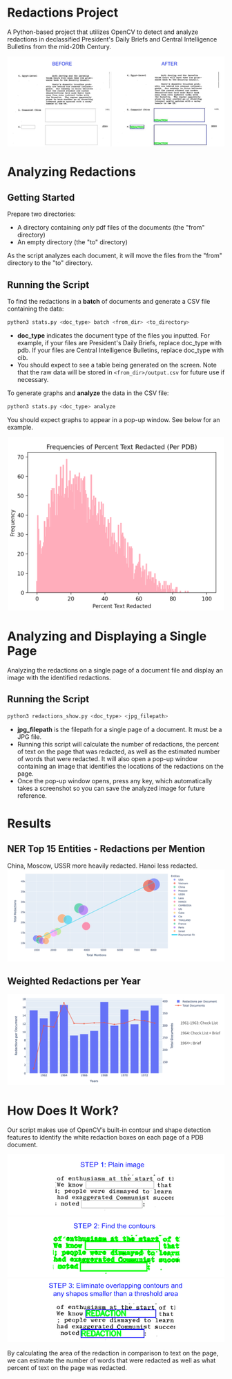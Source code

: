 # Redactions Project 

A Python-based project that utilizes OpenCV to detect and analyze redactions in declassified President's Daily Briefs and Central Intelligence Bulletins from the mid-20th Century.

![](images/beforeafter.jpg)

# Analyzing Redactions

## Getting Started

Prepare two directories:
- A directory containing _only_ pdf files of the documents (the "from" directory)
- An empty directory (the "to" directory)

As the script analyzes each document, it will move the files from the "from" directory to the "to" directory. 

## Running the Script

To find the redactions in a __batch__ of documents and generate a CSV file containing the data: 

```bash
python3 stats.py <doc_type> batch <from_dir> <to_directory>
```
- __doc_type__ indicates the document type of the files you inputted. For example, if your files are President's Daily Briefs, replace doc_type with pdb. If your files are Central Intelligence Bulletins, replace doc_type with cib. 
- You should expect to see a table being generated on the screen. Note that the raw data will be stored in ```<from_dir>/output.csv``` for future use if necessary.

To generate graphs and __analyze__ the data in the CSV file: 

```bash
python3 stats.py <doc_type> analyze
```
You should expect graphs to appear in a pop-up window. See below for an example.

<div align="center">
<img src="images/fullgraph1.png" width="500">
</div>

# Analyzing and Displaying a Single Page

Analyzing the redactions on a single page of a document file and display an image with the identified redactions.

## Running the Script

```bash
python3 redactions_show.py <doc_type> <jpg_filepath>
```
- __jpg_filepath__ is the filepath for a single page of a document. It must be a JPG file.
- Running this script will calculate the number of redactions, the percent of text on the page that was redacted, as well as the estimated number of words that were redacted. It will also open a pop-up window containing an image that identifies the locations of the redactions on the page.
- Once the pop-up window opens, press any key, which automatically takes a screenshot so you can save the analyzed image for future reference.

# Results

## NER Top 15 Entities - Redactions per Mention
China, Moscow, USSR more heavily redacted. Hanoi less redacted.
![](images/best1.png)

## Weighted Redactions per Year
![](images/best2.png)
# How Does It Work?

Our script makes use of OpenCV’s built-in contour and shape detection features to identify the white redaction boxes on each page of a PDB document. 

![](images/step1.png)
![](images/step2.png)
![](images/step3.png)

By calculating the area of the redaction in comparison to text on the page, we can estimate the number of words that were redacted as well as what percent of text on the page was redacted.

